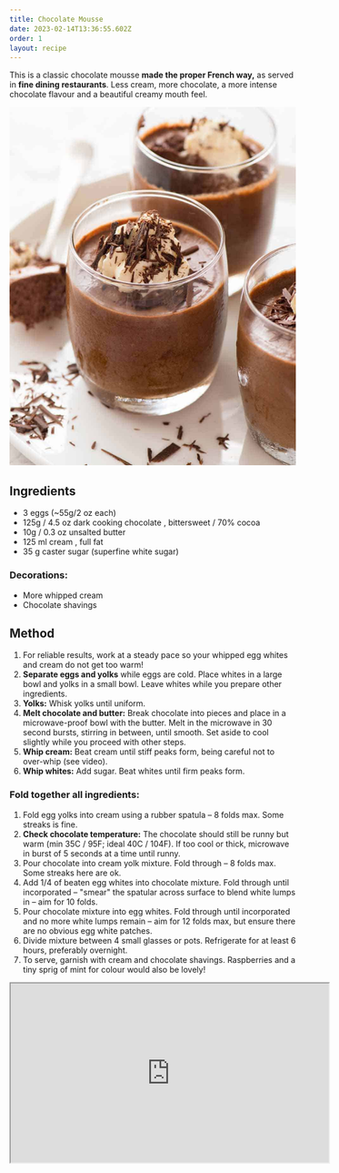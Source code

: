 ```yaml
---
title: Chocolate Mousse
date: 2023-02-14T13:36:55.602Z
order: 1
layout: recipe
---
```

This is a classic chocolate mousse **made the proper French way,** as served in **fine dining restaurants**. Less cream, more chocolate, a more intense chocolate flavour and a beautiful creamy mouth feel.

![](../uploads/chocolate-mousse_9.jpg)

## I﻿ngredients

* 3 eggs (~55g/2 oz each)
* 125g / 4.5 oz dark cooking chocolate , bittersweet / 70% cocoa 
* 10g / 0.3 oz unsalted butter
* 125 ml cream , full fat 
* 35 g caster sugar (superfine white sugar)

### Decorations:

* More whipped cream
* Chocolate shavings 

## **M﻿ethod**

1. For reliable results, work at a steady pace so your whipped egg whites and cream do not get too warm!
2. **Separate eggs and yolks** while eggs are cold. Place whites in a large bowl and yolks in a small bowl. Leave whites while you prepare other ingredients. 
3. **Yolks:** Whisk yolks until uniform.
4. **Melt chocolate and butter:** Break chocolate into pieces and place in a microwave-proof bowl with the butter. Melt in the microwave in 30 second bursts, stirring in between, until smooth. Set aside to cool slightly while you proceed with other steps.
5. **Whip cream:** Beat cream until stiff peaks form, being careful not to over-whip (see video).
6. **Whip whites:** Add sugar. Beat whites until firm peaks form.

### Fold together all ingredients:

1. Fold egg yolks into cream using a rubber spatula – 8 folds max. Some streaks is fine.
2. **Check chocolate temperature:** The chocolate should still be runny but warm (min 35C / 95F; ideal 40C / 104F). If too cool or thick, microwave in burst of 5 seconds at a time until runny.
3. Pour chocolate into cream yolk mixture. Fold through – 8 folds max. Some streaks here are ok.
4. Add 1/4 of beaten egg whites into chocolate mixture. Fold through until incorporated – "smear" the spatular across surface to blend white lumps in – aim for 10 folds. 
5. Pour chocolate mixture into egg whites. Fold through until incorporated and no more white lumps remain – aim for 12 folds max, but ensure there are no obvious egg white patches.
6. Divide mixture between 4 small glasses or pots. Refrigerate for at least 6 hours, preferably overnight.
7. To serve, garnish with cream and chocolate shavings. Raspberries and a tiny sprig of mint for colour would also be lovely!



<div class="video-box"><iframe width="560" height="315" src="https://www.youtube.com/embed/https://youtu.be/YO74CgACqEY?rel=0" allow="accelerometer; autoplay; encrypted-media; gyroscope; picture-in-picture" allowfullscreen></iframe></div>